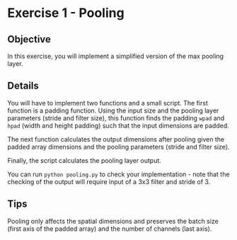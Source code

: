 # Exercise 1 - Pooling

## Objective

In this exercise, you will implement a simplified version of the max pooling layer.

## Details

You will have to implement two functions and a small script. The first function is a padding 
function. Using the input size and the pooling layer parameters (stride and filter size), 
this function finds the padding `wpad` and `hpad` (width and height padding) such that the 
input dimensions are padded.

The next function calculates the output dimensions after pooling given the padded array
dimensions and the pooling parameters (stride and filter size).

Finally, the script calculates the pooling layer output.

You can run `python pooling.py` to check your implementation - note that the checking of the output will require input of a 3x3 filter and stride of 3.

## Tips

Pooling only affects the spatial dimensions and preserves the batch size (first axis of the padded array) 
and the number of channels (last axis).
